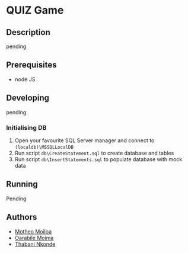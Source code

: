 # QUIZ Game

## Description
pending

## Prerequisites
* node JS


## Developing
pending

### Initialising DB
1. Open your favourite SQL Server manager and connect to `(localdb)\MSSQLLocalDB` 
2. Run script `db\CreateStatement.sql` to create database and tables
3. Run script `db\InsertStatements.sql` to populate database with mock data

## Running
Pending

## Authors
* [Motheo Moiloa](https://github.com/thabaniBBD2712)
* [Oarabile Moima](https://github.com/thabaniBBD2712)
* [Thabani Nkonde](https://github.com/thabaniBBD2712)
